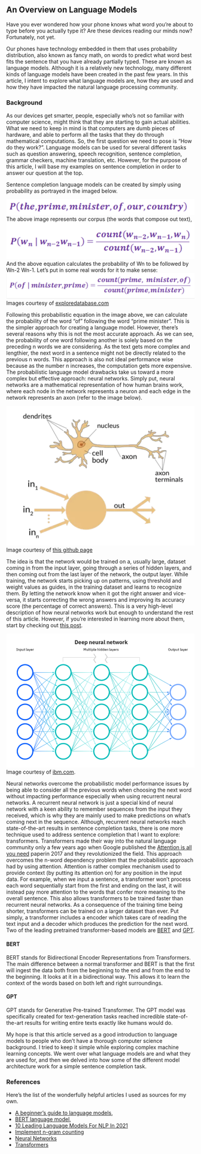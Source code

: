 ## An Overview on Language Models

Have you ever wondered how your phone knows what word you’re about to type before you actually type it? Are these devices reading our minds now? Fortunately, not yet. 

Our phones have technology embedded in them that uses probability distribution, also known as fancy math, on words to predict what word best fits the sentence that you have already partially typed. These are known as language models. Although it is a relatively new technology, many different kinds of language models have been created in the past few years. In this article, I intent to explore what language models are, how they are used and how they have impacted the natural language processing community.
 
### Background

As our devices get smarter, people, especially who’s not so familiar with computer science, might think that they are starting to gain actual abilities. What we need to keep in mind is that computers are dumb pieces of hardware, and able to perform all the tasks that they do through mathematical computations. So, the first question we need to pose is “How do they work?”.
Language models can be used for several different tasks such as question answering, speech recognition, sentence completion, grammar checkers, machine translation, etc. However, for the purpose of this article, I will base my examples on sentence completion in order to answer our question at the top. 

Sentence completion language models can be created by simply using probability as portrayed in the imaged below. 

![here](corpus.png)
The above image represents our corpus (the words that compose out text),
![](prob-eq.png)
And the above equation calculates the probability of Wn to be followed by Wn-2 Wn-1. 
Let’s put in some real words for it to make sense:
![](prob-example.png)
Images courtesy of [exploredatabase.com](https://www.exploredatabase.com/2020/04/bigram-trigram-and-ngram-language-model-in-nlp.html)

Following this probabilistic equation in the image above, we can calculate the probability of the word “of” following the word “prime minister”. This is the simpler approach for creating a language model. However, there’s several reasons why this is not the most accurate approach. As we can see, the probability of one word following another is solely based on the preceding n words we are considering. As the text gets more complex and lengthier, the next word in a sentence might not be directly related to the previous n words. This approach is also not ideal performance wise because as the number n increases, the computation gets more expensive. 
The probabilistic language model drawbacks take us toward a more complex but effective approach: neural networks. Simply put, neural networks are a mathematical representation of how human brains work, where each node in the network represents a neuron and each edge in the network represents an axon (refer to the image below). 

![](axon.png)
Image courtesy of [this github page](https://github.com/fastai/fastbook/blob/master/01_intro.ipynb)

The idea is that the network would be trained on a, usually large, dataset coming in from the input layer, going through a series of hidden layers, and then coming out from the last layer of the network, the output layer. While training, the network starts picking up on patterns, using threshold and weight values as guides, in the training dataset and learns to recognize them. By letting the network know when it got the right answer and vice-versa, it starts correcting the wrong answers and improving its accuracy score (the percentage of correct answers). 
This is a very high-level description of how neural networks work but enough to understand the rest of this article. However, if you’re interested in learning more about them, start by checking out [this post](https://www.ibm.com/cloud/learn/neural-networks).

![](nn.png)
Image courtesy of [ibm.com](https://www.ibm.com/cloud/learn/neural-networks).

Neural networks overcome the probabilistic model performance issues by being able to consider all the previous words when choosing the next word without impacting performance especially when using recurrent neural networks. A recurrent neural network is just a special kind of neural network with a keen ability to remember sequences from the input they received, which is why they are mainly used to make predictions on what’s coming next in the sequence.
Although, recurrent neural networks reach state-of-the-art results in sentence completion tasks, there is one more technique used to address sentence completion that I want to explore: transformers. 
Transformers made their way into the natural language community only a few years ago when Google published the [Attention is all you need](https://arxiv.org/abs/1706.03762) paperin 2017 and they revolutionized the field. This approach overcomes the n-word dependency problem that the probabilistic approach had by using attention. Attention is rather complex mechanism used to provide context (by putting its attention on) for any position in the input data. For example, when we input a sentence, a transformer won’t process each word sequentially start from the first and ending on the last, it will instead pay more attention to the words that confer more meaning to the overall sentence. This also allows transformers to be trained faster than recurrent neural networks. As a consequence of the training time being shorter, transformers can be trained on a larger dataset than ever. Put simply, a transformer includes a encoder which takes care of reading the text input and a decoder which produces the prediction for the next word. 
Two of the leading pretrained transformer-based models are [BERT]( https://arxiv.org/abs/1810.04805) and [GPT]( https://arxiv.org/abs/2005.14165). 

#### BERT
BERT stands for Bidirectional Encoder Representations from Transformers. The main difference between a normal transformer and BERT is that the first will ingest the data 
both from the beginning to the end and from the end to the beginning. It looks at it in a bidirectional way. This allows it to learn the context of the words based on both left and right surroundings. 

#### GPT
GPT stands for Generative Pre-trained Transformer. The GPT model was specifically created for text-generation tasks reached incredible state-of-the-art results for writing entire texts exactly like humans would do. 


My hope is that this article served as a good introduction to language models to people who don’t have a thorough computer science background. I tried to keep it simple while exploring complex machine learning concepts. We went over what language models are and what they are used for, and then we delved into how some of the different model architecture work for a simple sentence completion task. 



### References 

Here’s the list of the wonderfully helpful articles I used as sources for my own. 
- [A beginner’s guide to language models](https://towardsdatascience.com/the-beginners-guide-to-language-models-aa47165b57f9),
- [BERT language model](https://www.techtarget.com/searchenterpriseai/definition/BERT-language-model),
- [10 Leading Language Models For NLP In 2021](https://www.topbots.com/leading-nlp-language-models-2020/)
- [Implement n-gram counting](https://www.ee.columbia.edu/~stanchen/e6884/labs/lab3/x43.html)
- [Neural Networks](https://www.ibm.com/cloud/learn/neural-networks)
- [Transformers](https://towardsdatascience.com/transformers-89034557de14)
